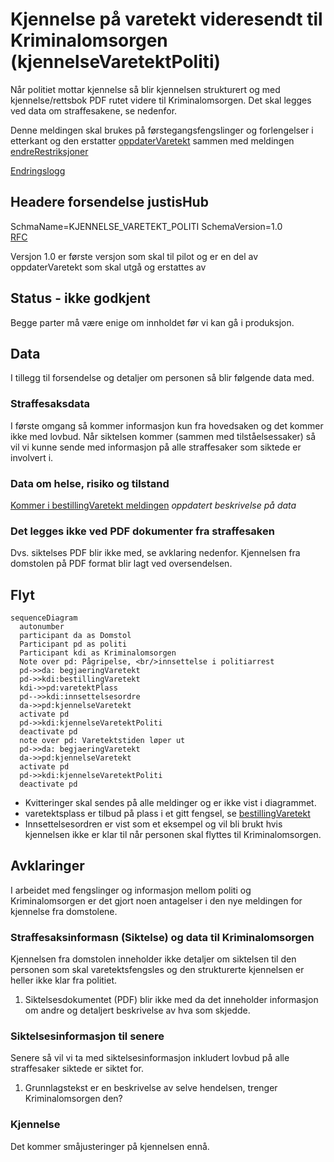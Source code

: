 # Kjennelse på varetekt videresendt til Kriminalomsorgen (kjennelseVaretektPoliti)
Når politiet mottar kjennelse så blir kjennelsen strukturert og med kjennelse/rettsbok PDF rutet videre til Kriminalomsorgen.
Det skal legges ved data om straffesakene, se nedenfor.

Denne meldingen skal brukes på førstegangsfengslinger og forlengelser i etterkant og den erstatter [oppdaterVaretekt](../oppdatervaretekt/readme.md) sammen med meldingen [endreRestriksjoner](../endreRestriksjoner/readme.md)

[Endringslogg](changelog.md)
## Headere forsendelse justisHub
SchmaName=KJENNELSE_VARETEKT_POLITI
SchemaVersion=1.0  
[RFC](../../../rfc/MessageName-header.md)

Versjon 1.0 er første versjon som skal til pilot og er en del av oppdaterVaretekt som skal utgå og erstattes av 
## Status - ikke godkjent
Begge parter må være enige om innholdet før vi kan gå i produksjon.
## Data
I tillegg til forsendelse og detaljer om personen så blir følgende data med.
### Straffesaksdata
I første omgang så kommer informasjon kun fra hovedsaken og det kommer ikke med lovbud. Når siktelsen kommer (sammen med tilståelsessaker) så vil vi kunne sende med informasjon på alle straffesaker som siktede er involvert i.
### Data om helse, risiko og tilstand
[Kommer i bestillingVaretekt meldingen](../bestillvaretektsplass/readme.md) *oppdatert beskrivelse på data*
### Det legges ikke ved PDF dokumenter fra straffesaken
Dvs. siktelses PDF blir ikke med, se avklaring nedenfor. Kjennelsen fra domstolen på PDF format blir lagt ved oversendelsen.
## Flyt
```mermaid
sequenceDiagram
  autonumber
  participant da as Domstol
  Participant pd as politi
  Participant kdi as Kriminalomsorgen
  Note over pd: Pågripelse, <br/>innsettelse i politiarrest
  pd->>da: begjaeringVaretekt
  pd->>kdi:bestillingVaretekt
  kdi->>pd:varetektPlass
  pd-->>kdi:innsettelsesordre
  da->>pd:kjennelseVaretekt
  activate pd
  pd->>kdi:kjennelseVaretektPoliti
  deactivate pd
  note over pd: Varetektstiden løper ut
  pd->>da: begjaeringVaretekt
  da->>pd:kjennelseVaretekt
  activate pd
  pd->>kdi:kjennelseVaretektPoliti
  deactivate pd
```
* Kvitteringer skal sendes på alle meldinger og er ikke vist i diagrammet.
* varetektsplass er tilbud på plass i et gitt fengsel, se [bestillingVaretekt](../bestillvaretektsplass/readme.md)
* Innsettelsesordren er vist som et eksempel og vil bli brukt hvis kjennelsen ikke er klar til når personen skal flyttes til Kriminalomsorgen.
## Avklaringer
I arbeidet med fengslinger og informasjon mellom politi og Kriminalomsorgen er det gjort noen antagelser i den nye meldingen for kjennelse fra domstolene.
### Straffesaksinformasn (Siktelse) og data til Kriminalomsorgen
Kjennelsen fra domstolen inneholder ikke detaljer om siktelsen til den personen som skal varetektsfengsles og den strukturerte kjennelsen er heller ikke klar fra politiet.
1. Siktelsesdokumentet (PDF) blir ikke med da det inneholder informasjon om andre og detaljert beskrivelse av hva som skjedde.
### Siktelsesinformasjon til senere
Senere så vil vi ta med siktelsesinformasjon inkludert lovbud på alle straffesaker siktede er siktet for.
1. Grunnlagstekst er en beskrivelse av selve hendelsen, trenger Kriminalomsorgen den?
### Kjennelse
Det kommer småjusteringer på kjennelsen ennå.
